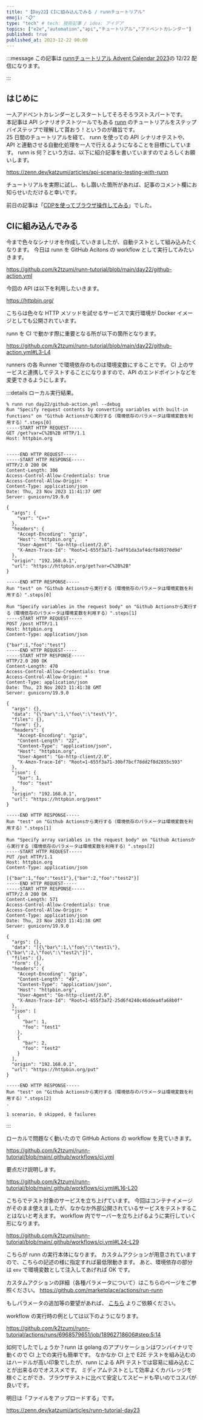 ```yaml
---
title: "【Day22】CIに組み込んでみる / runnチュートリアル"
emoji: "📋"
type: "tech" # tech: 技術記事 / idea: アイデア
topics: ["e2e","automation","api","チュートリアル","アドベントカレンダー"]
published: true
published_at: 2023-12-22 00:00
---
```


:::message
この記事は [runnチュートリアル Advent Calendar 2023](https://qiita.com/advent-calendar/2023/runn-tutorial)の 12/22 配信になります。
<!-- markdownlint-disable-next-line ja-technical-writing/ja-no-mixed-period -->
:::

## はじめに

一人アドベントカレンダーとしスタートしてそろそろラストスパートです。  
本記事は API シナリオテストツールでもある [runn](https://github.com/k1LoW/runn) のチュートリアルをステップバイステップで理解して貰おう！というのが趣旨です。  
25 日間のチュートリアルを経て、 runn を使っての API シナリオテストや、 API と連動させる自動化処理を一人で行えるようになることを目標にしています。 
runn is 何？という方は、以下に紹介記事を書いていますのでよろしくお願いします。

https://zenn.dev/katzumi/articles/api-scenario-testing-with-runn

チュートリアルを実際に試し、もし躓いた箇所があれば、記事のコメント欄にお知らせいただけると幸いです。

前日の記事は「[CDPを使ってブラウザ操作してみる](https://zenn.dev/katzumi/articles/runn-tutorial-day21)」でした。

## CIに組み込んでみる

今まで色々なシナリオを作成していきましたが、自動テストとして組み込みたくなります。
今日は runn を GitHub Acitons の workflow として実行してみたいきます。


https://github.com/k2tzumi/runn-tutorial/blob/main/day22/github-action.yml

今回の API は以下を利用したいきます。

https://httpbin.org/

こちらは色々な HTTP メソッドを試せるサービスで実行環境が Docker イメージとしても公開されています。

runn を CI で動かす際に重要となる所が以下の箇所となります。

https://github.com/k2tzumi/runn-tutorial/blob/main/day22/github-action.yml#L3-L4

runners の各 Runner で環境依存のものは環境変数にすることです。
CI 上のサービスと連携してテストすることになりますので、API のエンドポイントなどを変更できるようにします。

:::details ローカル実行結果。

```console
% runn run day22/github-action.yml --debug
Run "Specify request contents by converting variables with built-in functions" on "Github Actionsから実行する（環境依存のパラメータは環境変数を利用する）".steps[0]
-----START HTTP REQUEST-----
GET /get?var=C%2B%2B HTTP/1.1
Host: httpbin.org


-----END HTTP REQUEST-----
-----START HTTP RESPONSE-----
HTTP/2.0 200 OK
Content-Length: 306
Access-Control-Allow-Credentials: true
Access-Control-Allow-Origin: *
Content-Type: application/json
Date: Thu, 23 Nov 2023 11:41:37 GMT
Server: gunicorn/19.9.0

{
  "args": {
    "var": "C++"
  }, 
  "headers": {
    "Accept-Encoding": "gzip", 
    "Host": "httpbin.org", 
    "User-Agent": "Go-http-client/2.0", 
    "X-Amzn-Trace-Id": "Root=1-655f3a71-7a4f91da3af4dcf849370d9d"
  }, 
  "origin": "192.168.0.1", 
  "url": "https://httpbin.org/get?var=C%2B%2B"
}

-----END HTTP RESPONSE-----
Run "test" on "Github Actionsから実行する（環境依存のパラメータは環境変数を利用する）".steps[0]

Run "Specify variables in the request body" on "Github Actionsから実行する（環境依存のパラメータは環境変数を利用する）".steps[1]
-----START HTTP REQUEST-----
POST /post HTTP/1.1
Host: httpbin.org
Content-Type: application/json

{"bar":1,"foo":"test"}
-----END HTTP REQUEST-----
-----START HTTP RESPONSE-----
HTTP/2.0 200 OK
Content-Length: 470
Access-Control-Allow-Credentials: true
Access-Control-Allow-Origin: *
Content-Type: application/json
Date: Thu, 23 Nov 2023 11:41:38 GMT
Server: gunicorn/19.9.0

{
  "args": {}, 
  "data": "{\"bar\":1,\"foo\":\"test\"}", 
  "files": {}, 
  "form": {}, 
  "headers": {
    "Accept-Encoding": "gzip", 
    "Content-Length": "22", 
    "Content-Type": "application/json", 
    "Host": "httpbin.org", 
    "User-Agent": "Go-http-client/2.0", 
    "X-Amzn-Trace-Id": "Root=1-655f3a71-30bf7bcf78dd2f8d2855c593"
  }, 
  "json": {
    "bar": 1, 
    "foo": "test"
  }, 
  "origin": "192.168.0.1", 
  "url": "https://httpbin.org/post"
}

-----END HTTP RESPONSE-----
Run "test" on "Github Actionsから実行する（環境依存のパラメータは環境変数を利用する）".steps[1]

Run "Specify array variables in the request body" on "Github Actionsから実行する（環境依存のパラメータは環境変数を利用する）".steps[2]
-----START HTTP REQUEST-----
PUT /put HTTP/1.1
Host: httpbin.org
Content-Type: application/json

[{"bar":1,"foo":"test1"},{"bar":2,"foo":"test2"}]
-----END HTTP REQUEST-----
-----START HTTP RESPONSE-----
HTTP/2.0 200 OK
Content-Length: 571
Access-Control-Allow-Credentials: true
Access-Control-Allow-Origin: *
Content-Type: application/json
Date: Thu, 23 Nov 2023 11:41:38 GMT
Server: gunicorn/19.9.0

{
  "args": {}, 
  "data": "[{\"bar\":1,\"foo\":\"test1\"},{\"bar\":2,\"foo\":\"test2\"}]", 
  "files": {}, 
  "form": {}, 
  "headers": {
    "Accept-Encoding": "gzip", 
    "Content-Length": "49", 
    "Content-Type": "application/json", 
    "Host": "httpbin.org", 
    "User-Agent": "Go-http-client/2.0", 
    "X-Amzn-Trace-Id": "Root=1-655f3a72-25d6f4240c46ddea4fa68b0f"
  }, 
  "json": [
    {
      "bar": 1, 
      "foo": "test1"
    }, 
    {
      "bar": 2, 
      "foo": "test2"
    }
  ], 
  "origin": "192.168.0.1", 
  "url": "https://httpbin.org/put"
}

-----END HTTP RESPONSE-----
Run "test" on "Github Actionsから実行する（環境依存のパラメータは環境変数を利用する）".steps[2]
.

1 scenario, 0 skipped, 0 failures
```

:::

ローカルで問題なく動いたので GitHub Actions の workflow を見ていきます。

https://github.com/k2tzumi/runn-tutorial/blob/main/.github/workflows/ci.yml

要点だけ説明します。

https://github.com/k2tzumi/runn-tutorial/blob/main/.github/workflows/ci.yml#L16-L20

こちらでテスト対象のサービスを立ち上げています。
今回はコンテナイメージがそのまま使えましたが、なかなか外部公開されているサービスをテストすることはないと考えます。
workflow 内でサーバーを立ち上げるように実行していく形になります。


https://github.com/k2tzumi/runn-tutorial/blob/main/.github/workflows/ci.yml#L24-L29

こちらが runn の実行本体になります。
カスタムアクションが用意されていますので、こちらの記述の様に指定すれば最低限動きます。
あと、環境依存の部分は `env` で環境変数として注入してあげれば OK です。

カスタムアクションの詳細（各種パラメータについて）はこちらのページをご参照ください。
https://github.com/marketplace/actions/run-runn

もしパラメータの追加等の要望があれば、 [こちら](https://github.com/k2tzumi/runn-tutorial/issues/new) よりご依頼ください。

workflow の実行時の例としては以下のようになります。

https://github.com/k2tzumi/runn-tutorial/actions/runs/6968579651/job/18962718606#step:5:14

如何でしたでしょうか？runn は golang のアプリケーションはワンバイナリで動くので CI 上での実行も簡単です。
なかなか CI 上で E2E テストを組み込むのはハードルが高い印象でしたが、runn による API テストでは容易に組み込むことが出来るのでオススメです。
ミディアムテストとして効率よくカバレッジを稼ぐことができ、ブラウザテストに比べて安定してスピードも早いのでコスパが良いです。

明日は「ファイルをアップロードする」です。

https://zenn.dev/katzumi/articles/runn-tutorial-day23